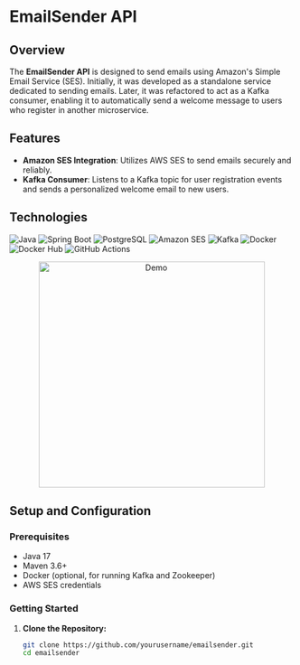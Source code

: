 # EmailSender API

## Overview

The **EmailSender API** is designed to send emails using Amazon's Simple Email Service (SES). Initially, it was developed as a standalone service dedicated to sending emails. Later, it was refactored to act as a Kafka consumer, enabling it to automatically send a welcome message to users who register in another microservice.

## Features

- **Amazon SES Integration**: Utilizes AWS SES to send emails securely and reliably.
- **Kafka Consumer**: Listens to a Kafka topic for user registration events and sends a personalized welcome email to new users.

## Technologies

![Java](https://img.shields.io/badge/Java-17-blue?style=for-the-badge)
![Spring Boot](https://img.shields.io/badge/Spring%20Boot-2.5.4-brightgreen?style=for-the-badge)
![PostgreSQL](https://img.shields.io/badge/PostgreSQL-13-blue?style=for-the-badge)
![Amazon SES](https://img.shields.io/badge/Amazon%20SES-SES-orange?style=for-the-badge)
![Kafka](https://img.shields.io/badge/Kafka-2.8.0-red?style=for-the-badge)
![Docker](https://img.shields.io/badge/Docker-20.10.7-blue?style=for-the-badge)
![Docker Hub](https://img.shields.io/badge/Docker%20Hub-Repository-blue?style=for-the-badge)
![GitHub Actions](https://img.shields.io/badge/GitHub%20Actions-CI%2FCD-lightgrey?style=for-the-badge)

<p align="center">
  <img src="https://github.com/vastidev/emailsender/raw/main/artificial-intelligence.gif" alt="Demo" width="400">
</p>

## Setup and Configuration

### Prerequisites

- Java 17
- Maven 3.6+
- Docker (optional, for running Kafka and Zookeeper)
- AWS SES credentials

### Getting Started

1. **Clone the Repository:**
   ```bash
   git clone https://github.com/yourusername/emailsender.git
   cd emailsender

